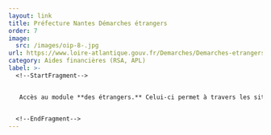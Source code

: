 ```yaml
---
layout: link
title: Préfecture Nantes Démarches étrangers
order: 7
image:
  src: /images/oip-8-.jpg
url: https://www.loire-atlantique.gouv.fr/Demarches/Demarches-etrangers
category: Aides financières (RSA, APL)
label: >-
  <!--StartFragment-->


   Accès au module **des étrangers.** Celui-ci permet à travers les situations les plus souvent rencontrées par les personnes concernées de savoir quelles démarches effectuer 


  <!--EndFragment-->
---
```


